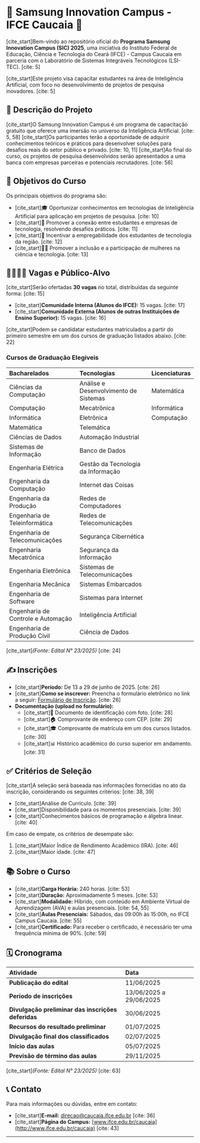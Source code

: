 # 🚀 Samsung Innovation Campus - IFCE Caucaia 🚀

[cite_start]Bem-vindo ao repositório oficial do **Programa Samsung Innovation Campus (SIC) 2025**, uma iniciativa do Instituto Federal de Educação, Ciência e Tecnologia do Ceará (IFCE) - Campus Caucaia em parceria com o Laboratório de Sistemas Integráveis Tecnológicos (LSI-TEC). [cite: 5]

[cite_start]Este projeto visa capacitar estudantes na área de Inteligência Artificial, com foco no desenvolvimento de projetos de pesquisa inovadores. [cite: 5]

## 📝 Descrição do Projeto

[cite_start]O Samsung Innovation Campus é um programa de capacitação gratuito que oferece uma imersão no universo da Inteligência Artificial. [cite: 5, 58] [cite_start]Os participantes terão a oportunidade de adquirir conhecimentos teóricos e práticos para desenvolver soluções para desafios reais do setor público e privado. [cite: 10, 11] [cite_start]Ao final do curso, os projetos de pesquisa desenvolvidos serão apresentados a uma banca com empresas parceiras e potenciais recrutadores. [cite: 56]

## 🎯 Objetivos do Curso

Os principais objetivos do programa são:
* [cite_start]🎓 Oportunizar conhecimentos em tecnologias de Inteligência Artificial para aplicação em projetos de pesquisa. [cite: 10]
* [cite_start]🤝 Promover a conexão entre estudantes e empresas de tecnologia, resolvendo desafios práticos. [cite: 11]
* [cite_start]💼 Incentivar a empregabilidade dos estudantes de tecnologia da região. [cite: 12]
* [cite_start]👩‍💻 Promover a inclusão e a participação de mulheres na ciência e tecnologia. [cite: 13]

## 👨‍💻👩‍💻 Vagas e Público-Alvo

[cite_start]Serão ofertadas **30 vagas** no total, distribuídas da seguinte forma: [cite: 15]

* [cite_start]**Comunidade Interna (Alunos do IFCE):** 15 vagas. [cite: 17]
* [cite_start]**Comunidade Externa (Alunos de outras Instituições de Ensino Superior):** 15 vagas. [cite: 16]

[cite_start]Podem se candidatar estudantes matriculados a partir do primeiro semestre em um dos cursos de graduação listados abaixo. [cite: 22]

### Cursos de Graduação Elegíveis

| Bacharelados | Tecnologias | Licenciaturas |
| :--- | :--- | :--- |
| Ciências da Computação | Análise e Desenvolvimento de Sistemas | Matemática |
| Computação | Mecatrônica | Informática |
| Informática | Eletrônica | Computação |
| Matemática | Telemática | |
| Ciências de Dados | Automação Industrial | |
| Sistemas de Informação | Banco de Dados | |
| Engenharia Elétrica | Gestão da Tecnologia da Informação | |
| Engenharia da Computação | Internet das Coisas | |
| Engenharia da Produção | Redes de Computadores | |
| Engenharia de Teleinformática | Redes de Telecomunicações | |
| Engenharia de Telecomunicações | Segurança Cibernética | |
| Engenharia Mecatrônica | Segurança da Informação | |
| Engenharia Eletrônica | Sistemas de Telecomunicações | |
| Engenharia Mecânica | Sistemas Embarcados | |
| Engenharia de Software | Sistemas para Internet | |
| Engenharia de Controle e Automação | Inteligência Artificial | |
| Engenharia de Produção Civil | Ciência de Dados | |
[cite_start]*(Fonte: Edital N° 23/2025)* [cite: 24]

## ✍️ Inscrições

* [cite_start]**Período:** De 13 a 29 de junho de 2025. [cite: 26]
* [cite_start]**Como se inscrever:** Preencha o formulário eletrônico no link a seguir: [Formulário de Inscrição](https://forms.gle/CdAZVeqGvzSGP7qE9). [cite: 26]
* **Documentação (upload no formulário):**
    * [cite_start]📄 Documento de identificação com foto. [cite: 28]
    * [cite_start]🏠 Comprovante de endereço com CEP. [cite: 29]
    * [cite_start]🎓 Comprovante de matrícula em um dos cursos listados. [cite: 30]
    * [cite_start]📊 Histórico acadêmico do curso superior em andamento. [cite: 31]

## ✅ Critérios de Seleção

[cite_start]A seleção será baseada nas informações fornecidas no ato da inscrição, considerando os seguintes critérios: [cite: 38, 39]
* [cite_start]Análise de Currículo. [cite: 39]
* [cite_start]Disponibilidade para os momentos presenciais. [cite: 39]
* [cite_start]Conhecimentos básicos de programação e álgebra linear. [cite: 40]

Em caso de empate, os critérios de desempate são:
1.  [cite_start]Maior Índice de Rendimento Acadêmico (IRA). [cite: 46]
2.  [cite_start]Maior idade. [cite: 47]

## 📚 Sobre o Curso

* [cite_start]**Carga Horária:** 240 horas. [cite: 53]
* [cite_start]**Duração:** Aproximadamente 5 meses. [cite: 53]
* [cite_start]**Modalidade:** Híbrido, com conteúdo em Ambiente Virtual de Aprendizagem (AVA) e aulas presenciais. [cite: 54, 55]
* [cite_start]**Aulas Presenciais:** Sábados, das 09:00h às 15:00h, no IFCE Campus Caucaia. [cite: 55]
* [cite_start]**Certificado:** Para receber o certificado, é necessário ter uma frequência mínima de 90%. [cite: 59]

## 🗓️ Cronograma

| Atividade | Data |
| :--- | :--- |
| **Publicação do edital** | 11/06/2025 |
| **Período de inscrições** | 13/06/2025 a 29/06/2025 |
| **Divulgação preliminar das inscrições deferidas** | 30/06/2025 |
| **Recursos do resultado preliminar** | 01/07/2025 |
| **Divulgação final dos classificados** | 02/07/2025 |
| **Início das aulas** | 05/07/2025 |
| **Previsão de término das aulas** | 29/11/2025 |
[cite_start]*(Fonte: Edital N° 23/2025)* [cite: 63]

## 📞 Contato

Para mais informações ou dúvidas, entre em contato:
* [cite_start]**E-mail:** [direcao@caucaia.ifce.edu.br](mailto:direcao@caucaia.ifce.edu.br) [cite: 36]
* [cite_start]**Página do Campus:** [www.ifce.edu.br/caucaia](http://www.ifce.edu.br/caucaia) [cite: 43]

---
